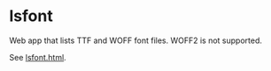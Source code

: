 
# lsfont

Web app that lists TTF and WOFF font files.
WOFF2 is not supported.

See [lsfont.html](http://torinak.com/font/lsfont.html).
